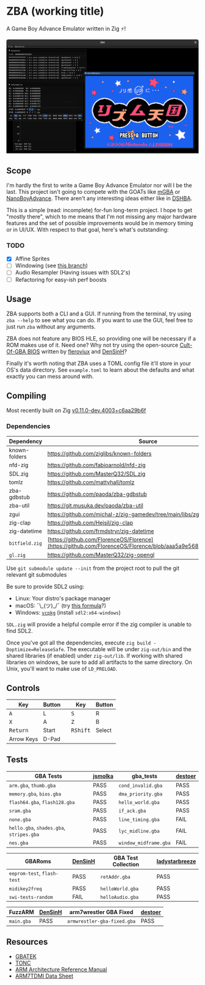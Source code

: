 # ZBA (working title)

A Game Boy Advance Emulator written in Zig ⚡!

![ZBA running リズム天国](assets/screenshot.png)

## Scope

I'm hardly the first to write a Game Boy Advance Emulator nor will I be the last. This project isn't going to compete with the GOATs like [mGBA](https://github.com/mgba-emu) or [NanoBoyAdvance](https://github.com/nba-emu/NanoBoyAdvance). There aren't any interesting ideas either like in [DSHBA](https://github.com/DenSinH/DSHBA).

This is a simple (read: incomplete) for-fun long-term project. I hope to get "mostly there", which to me means that I'm not missing any major hardware features and the set of possible improvements would be in memory timing or in UI/UX. With respect to that goal, here's what's outstanding:

### TODO

- [x] Affine Sprites
- [ ] Windowing (see [this branch](https://git.musuka.dev/paoda/zba/src/branch/window))
- [ ] Audio Resampler (Having issues with SDL2's)
- [ ] Refactoring for easy-ish perf boosts

## Usage

ZBA supports both a CLI and a GUI. If running from the terminal, try using `zba --help` to see what you can do. If you want to use the GUI, feel free to just run `zba` without any arguments.

ZBA does not feature any BIOS HLE, so providing one will be necessary if a ROM makes use of it. Need one? Why not try using the open-source [Cult-Of-GBA BIOS](https://github.com/Cult-of-GBA/BIOS) written by [fleroviux](https://github.com/fleroviux) and [DenSinH](https://github.com/DenSinH)?

Finally it's worth noting that ZBA uses a TOML config file it'll store in your OS's data directory. See `example.toml` to learn about the defaults and what exactly you can mess around with.

## Compiling

Most recently built on Zig [v0.11.0-dev.4003+c6aa29b6f](https://github.com/ziglang/zig/tree/c6aa29b6f)

### Dependencies

Dependency | Source
--- | ---
known-folders | <https://github.com/ziglibs/known-folders>
nfd-zig | <https://github.com/fabioarnold/nfd-zig>
SDL.zig | <https://github.com/MasterQ32/SDL.zig>
tomlz | <https://github.com/mattyhall/tomlz>
zba-gdbstub | <https://github.com/paoda/zba-gdbstub>
zba-util | <https://git.musuka.dev/paoda/zba-util>
zgui | <https://github.com/michal-z/zig-gamedev/tree/main/libs/zgui>
zig-clap | <https://github.com/Hejsil/zig-clap>
zig-datetime | <https://github.com/frmdstryr/zig-datetime>
`bitfield.zig` | [https://github.com/FlorenceOS/Florence](https://github.com/FlorenceOS/Florence/blob/aaa5a9e568/lib/util/bitfields.zig)
`gl.zig` | <https://github.com/MasterQ32/zig-opengl>

Use `git submodule update --init` from the project root to pull the git relevant git submodules

Be sure to provide SDL2 using:

- Linux: Your distro's package manager
- macOS: ¯\\\_(ツ)_/¯ (try [this formula](https://formulae.brew.sh/formula/sdl2)?)
- Windows: [`vcpkg`](https://github.com/Microsoft/vcpkg) (install `sdl2:x64-windows`)

`SDL.zig` will provide a helpful compile error if the zig compiler is unable to find SDL2.

Once you've got all the dependencies, execute `zig build -Doptimize=ReleaseSafe`. The executable will be under `zig-out/bin` and the shared libraries (if enabled) under `zig-out/lib`. If working with shared libraries on windows, be sure to add all artifacts to the same directory. On Unix, you'll want to make use of `LD_PRELOAD`.

## Controls

Key | Button | | Key | Button
--- | --- | --- | --- | ---
<kbd>A</kbd> | L | | <kbd>S</kbd> | R
<kbd>X</kbd> | A | | <kbd>Z</kbd> | B
<kbd>Return</kbd> | Start | | <kbd>RShift</kbd> | Select
Arrow Keys | D-Pad

## Tests

GBA Tests | [jsmolka](https://github.com/jsmolka/) | gba_tests | [destoer](https://github.com/destoer/)
--- | --- | --- | ---
`arm.gba`,  `thumb.gba` | PASS | `cond_invalid.gba` | PASS
`memory.gba`, `bios.gba` | PASS | `dma_priority.gba` | PASS
`flash64.gba`, `flash128.gba` | PASS | `hello_world.gba` | PASS
`sram.gba` | PASS | `if_ack.gba` | PASS
`none.gba` | PASS | `line_timing.gba` | FAIL
`hello.gba`, `shades.gba`, `stripes.gba` | PASS | `lyc_midline.gba` | FAIL
`nes.gba` | PASS | `window_midframe.gba` | FAIL

GBARoms | [DenSinH](https://github.com/DenSinH/) | GBA Test Collection | [ladystarbreeze](https://github.com/ladystarbreeze)
--- | --- | --- | ---
`eeprom-test`, `flash-test` | PASS | `retAddr.gba` | PASS
`midikey2freq` | PASS | `helloWorld.gba` | PASS
`swi-tests-random` | FAIL | `helloAudio.gba` | PASS

FuzzARM | [DenSinH](https://github.com/DenSinH/) |  arm7wrestler GBA Fixed | [destoer](https://github.com/destoer)
--- | --- | --- | ---
`main.gba` | PASS | `armwrestler-gba-fixed.gba` | PASS

## Resources

- [GBATEK](https://problemkaputt.de/gbatek.htm)
- [TONC](https://coranac.com/tonc/text/toc.htm)
- [ARM Architecture Reference Manual](https://www.intel.com/content/dam/www/programmable/us/en/pdfs/literature/third-party/ddi0100e_arm_arm.pdf)
- [ARM7TDMI Data Sheet](https://www.dca.fee.unicamp.br/cursos/EA871/references/ARM/ARM7TDMIDataSheet.pdf)
